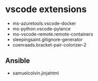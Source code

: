 # vscode extensions

- ms-azuretools.vscode-docker
- ms-python.vscode-pylance
- ms-vscode-remote.remote-containers
- sleepingsaint.gitignore-generator
- coenraads.bracket-pair-colorizer-2

## Ansible

- samuelcolvin.jinjahtml
